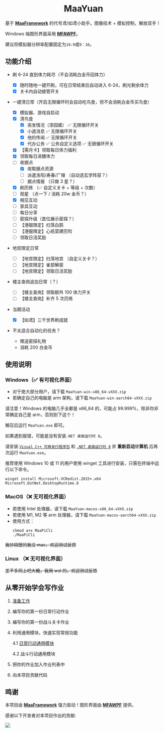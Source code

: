 <!-- markdownlint-disable MD033 MD041 -->

<div align="center">

# MaaYuan

</div>

基于 **[MaaFramework](https://github.com/MaaXYZ/MaaFramework)** 的代号鸢/如鸢小助手。图像技术 + 模拟控制，解放双手！

Windows 端图形界面采用 **[MFAWPF](https://github.com/SweetSmellFox/MFAWPF)**。

建议将模拟器分辨率配置固定为`16:9`或`9：16`。

## 功能介绍

- 刷 6-24 直到体力耗尽（不会消耗白金币回体力）

  - [x] 随时随地一键开刷，可在日常结束后自动进入 6-24，刷光剩余体力
  - [x] 关卡内自动接管开关

- 一键清日常（开启无限循环时会自动吃鸟食，但不会消耗白金币买鸟食）

  - [x] 模拟器、游戏自启动
  - [x] 清鸟食
    - [x] 突发情况（漆园蝶） ✅ 无限循环开关
    - [x] 小道消息 ✅ 无限循环开关
    - [x] 他的传闻 ✅ 无限循环开关
    - [x] 代办公务 ✅ 公务自定义选项 ✅ 无限循环开关
  - [x] 【需月卡】领取每日体力福利
  - [x] 领取每日进膳体力
  - [ ] 收据点
    - [x] 收取据点资源
    - [ ] 派遣洛阳/寿春/广陵 （自动选玄学阵容？）
    - [ ] 据点情报 （只做 3 星？）
  - [x] 刷历练 （✅ 自定义关卡 + 等级 + 次数）
  - [ ] 观星 （点一下 / 消耗 20w 金币？）
  - [x] 相见互动
  - [ ] 家具互动
  - [ ] 每日分享
  - [ ] 密探升级（首位展示密探？）
  - [ ] 【港服限定】扫荡白鹄
  - [ ] 【港服限定】心纸营建历险
  - [ ] 领取日活奖励

- 地宫限定日常

  - [ ] 【地宫限定】扫荡地宫 （自定义关卡？）
  - [ ] 【地宫限定】雀部解密
  - [ ] 【地宫限定】领取日活奖励

- 楼主查岗追加日常（？）

  - [ ] 【楼主查岗】领取额外 100 体力开关
  - [ ] 【楼主查岗】补齐 5 次历练

- 当期活动

  - [x] 【如鸢】三千世界刷成就

- 不太适合自动化的任务？
  - 赠送密探礼物
  - 消耗 200 白金币

## 使用说明

### Windows（✅ 有可视化界面）

- 对于绝大部分用户，请下载 `MaaYuan-win-x86_64-vXXX.zip`
- 若确定自己的电脑是 arm 架构，请下载 `MaaYuan-win-aarch64-vXXX.zip`

请注意！Windows 的电脑几乎全都是 x86_64 的，可能占 99.999%，除非你非常确定自己是 arm，否则别下这个！

解压后运行 `MaaYuan.exe` 即可。

如果遇到报错，可能是没有安装`.NET 桌面运行时 8`。

请安装 [`Visual C++ 可再发行程序包`](https://aka.ms/vs/17/release/vc_redist.x64.exe) 和 [`.NET 桌面运行时 8`](https://aka.ms/vs/17/release/vc_redist.x64.exe) 并 **重新启动计算机** 后再次运行 `MaaYuan.exe`。

推荐使用 Windows 10 或 11 的用户使用 winget 工具进行安装，只需在终端中运行以下命令。

```
winget install Microsoft.VCRedist.2015+.x64 Microsoft.DotNet.DesktopRuntime.8
```

### MacOS（❌ 无可视化界面）

- 若使用 Intel 处理器，请下载 `MaaYuan-macos-x86_64-vXXX.zip`
- 若使用 M1, M2 等 arm 处理器，请下载 `MaaYuan-macos-aarch64-vXXX.zip`
- 使用方式：
  ```
  chmod a+x MaaPiCli
  ./MaaPiCli
  ```

~~我抄隔壁的我没 mac，欢迎测试反馈~~

### Linux （❌ 无可视化界面）

~~差不多同上吧大概，我用 wsl 的，欢迎测试反馈~~

## 从零开始学会写作业

1. [准备工作](./docs/1.1-准备工作.md)
2. 编写你的第一份日常行动作业
3. 编写你的第一份战斗关卡作业
4. 利用通用模块，快速实现常规功能

   4.1 [日常行动通用模块](./docs/4.1-日常行动通用模块.md)

   4.2 战斗行动通用模块

5. 把你的作业加入作业列表中
6. 向本项目贡献代码

## 鸣谢

本项目由 **[MaaFramework](https://github.com/MaaXYZ/MaaFramework)** 强力驱动！图形界面由 **[MFAWPF](https://github.com/SweetSmellFox/MFAWPF)** 提供。

感谢以下开发者对本项目作出的贡献:

<a href="https://github.com/syoius/MaaYuan/graphs/contributors">
  <img src="https://contrib.rocks/image?repo=syoius/MaaYuan&max=1000&columns=15&anon=1" />
</a>
